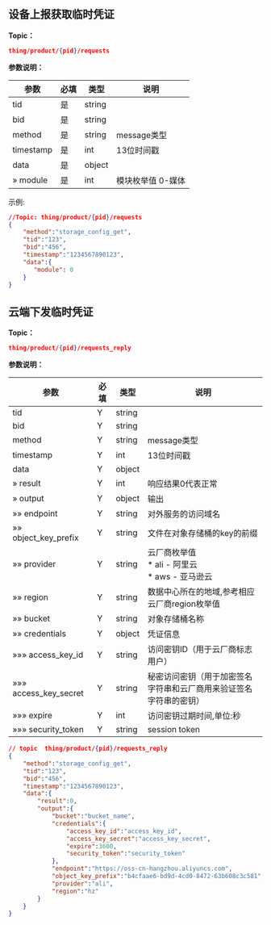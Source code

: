 ## 设备上报获取临时凭证

**Topic：**
```json
thing/product/{pid}/requests
```

**参数说明：**

| 参数                               | 必填 | 类型   | 说明                               |
| ---------------------------------- | ---- | ------ | ---------------------------------- |
| tid                                | 是   | string |                                    |
| bid                                | 是   | string |                                    |
| method                             | 是   | string | message类型                        |
| timestamp                          | 是   | int    | 13位时间戳                         |
| data                               | 是   | object |                            |
| » module                      | 是   | int    | 模块枚举值 0-媒体                |


示例:
```json
//Topic: thing/product/{pid}/requests
{
    "method":"storage_config_get",
    "tid":"123",
    "bid":"456",
    "timestamp":"1234567890123",
    "data":{
       "module": 0
    }
}
```

## 云端下发临时凭证

**Topic：**
```json
thing/product/{pid}/requests_reply
```

**参数说明：**

| 参数                               | 必填 | 类型   | 说明                               |
| ---------------------------------- | ---- | ------ | ---------------------------------- |
| tid                                | Y   | string |                                    |
| bid                                | Y   | string |                                    |
| method                             | Y   | string | message类型                        |
| timestamp                          | Y   | int    | 13位时间戳                         |
| data                               | Y   | object |                            |
| » result                      | Y   | int    | 响应结果0代表正常               |
| » output                      | Y   | object | 输出           |
| »» endpoint| Y   | string | 对外服务的访问域名|
| »» object_key_prefix| Y   | string | 文件在对象存储桶的key的前缀|
| »» provider| Y   | string | 云厂商枚举值<br>* ali - 阿里云<br>* aws - 亚马逊云|
| »» region| Y   | string | 数据中心所在的地域,参考相应云厂商region枚举值|
| »» bucket                    | Y   | string | 对象存储桶名称|
| »» credentials               | Y   | object | 凭证信息|
| »»» access_key_id              | Y   | string | 访问密钥ID（用于云厂商标志用户）|
| »»» access_key_secret              | Y   | string | 秘密访问密钥（用于加密签名字符串和云厂商用来验证签名字符串的密钥）|
| »»» expire              | Y   | int | 访问密钥过期时间,单位:秒|
| »»» security_token              | Y   | string | session token|

```json
// topic  thing/product/{pid}/requests_reply
{
    "method":"storage_config_get",
    "tid":"123",
    "bid":"456",
    "timestamp":"1234567890123",
    "data":{
        "result":0,
        "output":{
            "bucket":"bucket_name",
            "credentials":{
                "access_key_id":"access_key_id",
                "access_key_secret":"access_key_secret",
                "expire":3600,
                "security_token":"security_token"
            },
            "endpoint":"https://oss-cn-hangzhou.aliyuncs.com",
            "object_key_prefix":"b4cfaae6-bd9d-4cd0-8472-63b608c3c581",
            "provider":"ali",
            "region":"hz"
        }
    }
}
```